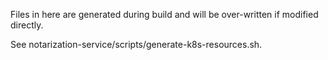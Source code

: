 Files in here are generated during build and will be over-written if modified directly.

See  notarization-service/scripts/generate-k8s-resources.sh.
